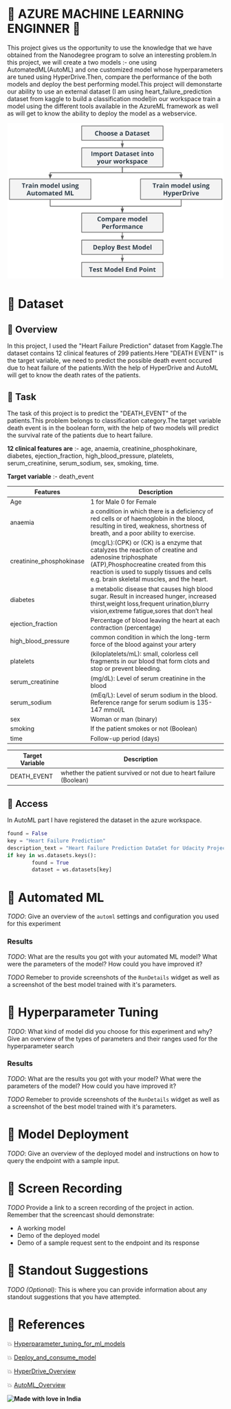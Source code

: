 # :dizzy: AZURE MACHINE LEARNING ENGINNER :dizzy: 

This project gives us the opportunity to use the knowledge that we have obtained from the Nanodegree program to solve an interesting problem.In this project, we will create a two models :- one using AutomatedML(AutoML) and one customized model whose hyperparameters are tuned using HyperDrive.Then, compare the performance of the both models and deploy the best performing model.This project will demonstarte our ability to use an external dataset (I am using heart_failure_prediction dataset from kaggle to build a classification model)in our workspace train a model using the different tools available in the AzureML framework as well as will get to know the ability to deploy the model as a webservice.  

![](screenshots/capstone-diagram.png)


# :dizzy: Dataset

## :dizzy: Overview

In this project, I used the "Heart Failure Prediction" dataset from Kaggle.The dataset contains 12 clinical features of 299 patients.Here "DEATH EVENT" is the target variable, we need to predict the possible death event occured due to heat failure of the patients.With the help of HyperDrive and AutoML will get to know the death rates of the patients.

## :dizzy: Task

The task of this project is to predict the "DEATH_EVENT" of the patients.This problem belongs to classification category.The target variable death event is in the boolean form, with the help of two models will predict the survival rate of the patients due to heart failure.

**12 clinical features are** :- age, anaemia, creatinine_phosphokinare, diabetes, ejection_fraction, high_blood_pressure, platelets, serum_creatinine, serum_sodium, sex, smoking, time.

**Target variable** :- death_event


| Features                    | Description                                              |
| ----------------------------| ---------------------------------------------------------|
| Age                         | 1 for Male 0 for Female
|anaemia                      | a condition in which there is a deficiency of red cells or of haemoglobin in the blood, resulting in tired, weakness, shortness of breath, and a                                poor ability to exercise.
|creatinine_phosphokinase     | (mcg/L):(CPK) or (CK) is a enzyme that catalyzes the reaction of creatine and adenosine triphosphate (ATP),Phosphocreatine created from this                                    reaction is used to supply tissues and cells e.g. brain skeletal muscles, and the heart.
|diabetes                     |  a metabolic disease that causes high blood sugar. Result in increased hunger, increased thirst,weight loss,frequent urination,blurry                                             vision,extreme fatigue,sores that don’t heal
|ejection_fraction            | Percentage of blood leaving the heart at each contraction (percentage)
|high_blood_pressure          | common condition in which the long-term force of the blood against your artery
|platelets                    | (kiloplatelets/mL): small, colorless cell fragments in our blood that form clots and stop or prevent bleeding.
|serum_creatinine             | (mg/dL): Level of serum creatinine in the blood
|serum_sodium                 | (mEq/L): Level of serum sodium in the blood. Reference range for serum sodium is 135-147 mmol/L
|sex                          | Woman or man (binary)
|smoking                      | If the patient smokes or not (Boolean)
|time                         | Follow-up period (days)



|Target Variable | Description                                                      |
|----------------|------------------------------------------------------------------|
| DEATH_EVENT    | whether the patient survived or not due to heart failure (Boolean)|



## :dizzy: Access

In AutoML part I have registered the dataset in the azure workspace.


```Python
found = False
key = "Heart Failure Prediction"
description_text = "Heart Failure Prediction DataSet for Udacity Project 3"
if key in ws.datasets.keys(): 
        found = True
        dataset = ws.datasets[key]
```       



# :dizzy: Automated ML
*TODO*: Give an overview of the `automl` settings and configuration you used for this experiment

### Results
*TODO*: What are the results you got with your automated ML model? What were the parameters of the model? How could you have improved it?

*TODO* Remeber to provide screenshots of the `RunDetails` widget as well as a screenshot of the best model trained with it's parameters.

# :dizzy: Hyperparameter Tuning
*TODO*: What kind of model did you choose for this experiment and why? Give an overview of the types of parameters and their ranges used for the hyperparameter search


### Results
*TODO*: What are the results you got with your model? What were the parameters of the model? How could you have improved it?

*TODO* Remeber to provide screenshots of the `RunDetails` widget as well as a screenshot of the best model trained with it's parameters.

# :dizzy: Model Deployment
*TODO*: Give an overview of the deployed model and instructions on how to query the endpoint with a sample input.

# :dizzy: Screen Recording
*TODO* Provide a link to a screen recording of the project in action. Remember that the screencast should demonstrate:
- A working model
- Demo of the deployed  model
- Demo of a sample request sent to the endpoint and its response

# :dizzy: Standout Suggestions
*TODO (Optional):* This is where you can provide information about any standout suggestions that you have attempted.

# :dizzy: References

:collision: [Hyperparameter_tuning_for_ml_models](https://github.com/microsoft/MLHyperparameterTuning)

:collision: [Deploy_and_consume_model](https://docs.microsoft.com/en-us/azure/machine-learning/how-to-consume-web-service?view=azure-ml-py&tabs=python#call-the-service-python)

:collision: [HyperDrive_Overview](https://docs.microsoft.com/en-us/azure/machine-learning/how-to-consume-web-service?view=azure-ml-py&tabs=python#call-the-service-python) 

:collision: [AutoML_Overview](https://docs.microsoft.com/en-us/azure/machine-learning/concept-automated-ml?view=azure-ml-py)







  **![Made with love in India](https://madewithlove.now.sh/in?heart=true&template=for-the-badge)**
